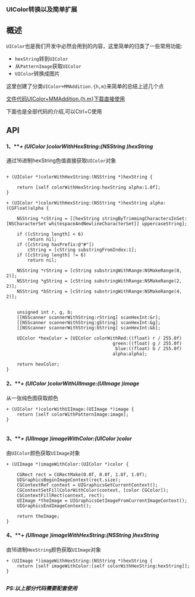 ### UIColor转换以及简单扩展


概述
------

`UIColor`也是我们开发中必然会用到的内容，这里简单的归类了一些常用功能:

* `hexString`转到`UIColor`
* 从`PatternImage`获取`UIColor `
* `UIColor`转换成图片

这里创建了分类`UIColor+MMAddition.{h,m}`来简单的总结上述几个点


[文件代码UIColor+MMAddition.{h,m}下载直接使用](https://github.com/MinMao-Hub/iOS_CommonTools/tree/master/colorExtension)

下面也是全部代码的介绍,可以Ctrl+C使用

API
------


#### 1、***+ (UIColor *)colorWithHexString:(NSString *)hexString***

通过16进制hexString色值直接获取`UIColor`对象

```

+ (UIColor *)colorWithHexString:(NSString *)hexString {
    
    return [self colorWithHexString:hexString alpha:1.0f];
}

+ (UIColor *)colorWithHexString:(NSString *)hexString alpha:(CGFloat)alpha {
    
    NSString *cString = [[hexString stringByTrimmingCharactersInSet:[NSCharacterSet whitespaceAndNewlineCharacterSet]] uppercaseString];
    
    if ([cString length] < 6)
        return nil;
    if ([cString hasPrefix:@"#"])
        cString = [cString substringFromIndex:1];
    if ([cString length] != 6)
        return nil;
    
    NSString *rString = [cString substringWithRange:NSMakeRange(0, 2)];
    NSString *gString = [cString substringWithRange:NSMakeRange(2, 2)];
    NSString *bString = [cString substringWithRange:NSMakeRange(4, 2)];
    
    
    unsigned int r, g, b;
    [[NSScanner scannerWithString:rString] scanHexInt:&r];
    [[NSScanner scannerWithString:gString] scanHexInt:&g];
    [[NSScanner scannerWithString:bString] scanHexInt:&b];
    
    UIColor *hexColor = [UIColor colorWithRed:((float) r / 255.0f)
                                        green:((float) g / 255.0f)
                                         blue:((float) b / 255.0f)
                                        alpha:alpha];
    
    return hexColor;
}

```


#### 2、***+ (UIColor *)colorWithUIImage:(UIImage *)image***

从一张纯色图获取颜色

```
+ (UIColor *)colorWithUIImage:(UIImage *)image {
    return [self colorWithPatternImage:image];
}


```


#### 3、***+ (UIImage *)imageWithColor:(UIColor *)color***

由`UIColor`颜色获取`UIImage`对象

```
+ (UIImage *)imageWithColor:(UIColor *)color {
    
    CGRect rect = CGRectMake(0.0f, 0.0f, 1.0f, 1.0f);
    UIGraphicsBeginImageContext(rect.size);
    CGContextRef context = UIGraphicsGetCurrentContext();
    CGContextSetFillColorWithColor(context, [color CGColor]);
    CGContextFillRect(context, rect);
    UIImage *theImage = UIGraphicsGetImageFromCurrentImageContext();
    UIGraphicsEndImageContext();
    
    return theImage;
}

```


#### 4、***+ (UIImage *)imageWithHexString:(NSString *)hexString***


由16进制`HexString`颜色获取`UIImage`对象

```
+ (UIImage *)imageWithHexString:(NSString *)hexString {
    return [self imageWithColor:[self colorWithHexString:hexString]];
}


```


***PS:以上部分代码需要配套使用***